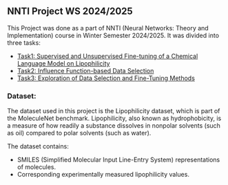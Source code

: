 ## NNTI Project WS 2024/2025

This Project was done as a part of NNTI (Neural Networks: Theory and Implementation) course in Winter Semester 2024/2025. 
It was divided into three tasks:

- [Task1: Supervised and Unsupervised Fine-tuning of a Chemical Language Model on Lipophilicity](https://github.com/PoojaKHalannavar/Exploration-of-Data-Selection-and-Fine-Tuning-Methods-for-Lipophilicity-Prediction/blob/master/tasks/Task1.md)
- [Task2: Influence Function-based Data Selection](https://github.com/PoojaKHalannavar/Exploration-of-Data-Selection-and-Fine-Tuning-Methods-for-Lipophilicity-Prediction/blob/master/tasks/Task2.md)
- [Task3: Exploration of Data Selection and Fine-Tuning Methods](https://github.com/PoojaKHalannavar/Exploration-of-Data-Selection-and-Fine-Tuning-Methods-for-Lipophilicity-Prediction/blob/master/tasks/Task3.md)

### Dataset: 

The dataset used in this project is the Lipophilicity dataset, which is part of the MoleculeNet benchmark.
Lipophilicity, also known as hydrophobicity, is a measure of how readily a substance dissolves in nonpolar solvents (such as oil) compared to polar solvents (such as water).

The dataset contains:

- SMILES (Simplified Molecular Input Line-Entry System) representations of molecules.
- Corresponding experimentally measured lipophilicity values.



